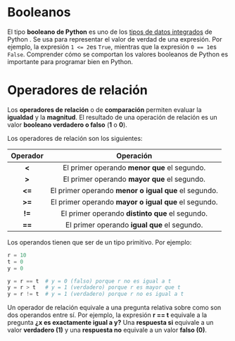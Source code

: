 # Booleanos
El tipo **booleano de Python** es uno de los [tipos de datos integrados](https://realpython.com/python-data-types/) de Python . Se usa para representar el valor de verdad de una expresión. Por ejemplo, la expresión `1 <= 2`es `True`, mientras que la expresión `0 == 1`es `False`. Comprender cómo se comportan los valores booleanos de Python es importante para programar bien en Python.

# Operadores de relación

Los **operadores de relación** o de **comparación** permiten evaluar la **igualdad** y la **magnitud**. El resultado de una operación de relación es un valor **booleano verdadero o falso** (**1** o **0**). 

Los operadores de relación son los siguientes:

Operador   |    Operación
:-------:  |  :---------:
__<__         |  El primer operando **menor que** el segundo.
__>__          | El primer operando **mayor que** el segundo.
__<=__         | El primer operando **menor o igual que** el segundo.
__>=__        | El primer operando **mayor o igual que** el segundo.
__!=__         | El primer operando **distinto que** el segundo.
__==__         | El primer operando **igual que** el segundo.

Los operandos tienen que ser de un tipo primitivo. Por ejemplo:

```python
r = 10
t = 0 
y = 0

y = r == t 	# y = 0 (falso) porque r no es igual a t
y = r > t 	# y = 1 (verdadero) porque r es mayor que t
y = r != t 	# y = 1 (verdadero) porque r no es igual a t
```
Un operador de relación equivale a una pregunta relativa sobre como son dos operandos entre sí. Por ejemplo, la expresión **r == t** equivale a la pregunta **¿x es exactamente igual a y?** Una **respuesta si** equivale a un valor **verdadero (1)** y una **respuesta no** equivale a un valor **falso (0)**.
<!--stackedit_data:
eyJoaXN0b3J5IjpbOTAyODgzNjgsMTI4MjY4NDMzMCwtMzA3OD
kyMTg0LC0xNTUzMjA3ODI5XX0=
-->